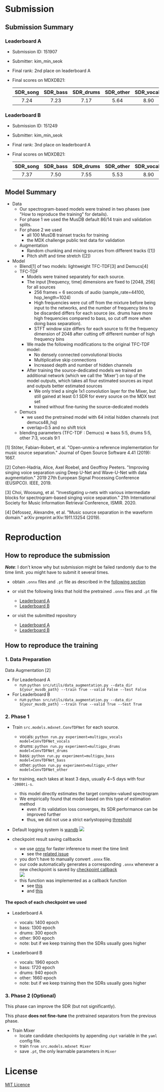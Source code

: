# Submission

## Submission Summary

### Leaderboard A
* Submission ID: 151907
* Submitter: kim_min_seok
* Final rank: 2nd place on leaderboard A
* Final scores on MDXDB21:

  | SDR_song | SDR_bass | SDR_drums | SDR_other | SDR_vocals |
  | :------: | :------: | :-------: | :-------: | :--------: |
  |   7.24   |   7.23   |   7.17    |   5.64    |    8.90    |

### Leaderboard B
* Submission ID: 151249
* Submitter: kim_min_seok
* Final rank: 3nd place on leaderboard A
* Final scores on MDXDB21:


  | SDR_song | SDR_bass | SDR_drums | SDR_other | SDR_vocals |
  | :------: | :------: | :-------: | :-------: | :--------: |
  |   7.37   |   7.50   |   7.55    |   5.53    |    8.90    |


## Model Summary

* Data
  * Our spectrogram-based models were trained in two phases (see "How to reproduce the training" for details).
  * For phase 1 we used the MusDB default  86/14 train and validation splits.
  * For phase 2 we used
    * all 100 MusDB trainset tracks for training
    * the MDX challenge public test data for validation
  * Augmentation
    * Random chunking and mixing sources from different tracks ([1])
    * Pitch shift and time stretch ([2])
* Model
  * Blend[1] of two models: lightweight TFC-TDF[3] and Demucs[4] 
  * TFC-TDF 
    * Models were trained separately for each source.
    * The input [frequency, time] dimensions are fixed to [2048, 256] for all sources 
      * 256 frames = 6 seconds of audio (sample_rate=44100, hop_length=1024)
      * High frequencies were cut off from the mixture before being input to the networks, and the number of frequency bins to be discarded differs for each source (ex. drums have more high frequencies compared to bass, so cut off more when doing bass separation). 
      * STFT window size differs for each source to fit the frequency dimension of 2048 after cutting off different number of high frequency bins
    * We made the following modifications to the original TFC-TDF model:
      * No densely connected convolutional blocks
      * Multiplicative skip connections
      * Increased depth and  number of hidden channels
    * After training the source-dedicated models we trained an additional network (which we call the 'Mixer') on top of the model outputs, which takes all four estimated sources as input and outputs better estimated sources
      * We only tried a single 1x1 convolution layer for the Mixer, but still gained at least 0.1 SDR for every source on the MDX test set
      * trained without fine-tuning the source-dedicated models
  * Demucs
    * we used the pretrained model with 64 initial hidden channels (not demucs48_hq)
    * overlap=0.5 and no shift trick
  * blending parameters (TFC-TDF : Demucs) => bass 5:5, drums 5:5, other 7:3, vocals 9:1

[1] Stöter, Fabian-Robert, et al. "Open-unmix-a reference implementation for
    music source separation." Journal of Open Source Software 4.41 (2019): 1667.

[2] Cohen-Hadria, Alice, Axel Roebel, and Geoffroy Peeters. "Improving singing voice separation using Deep U-Net and Wave-U-Net with data augmentation." 2019 27th European Signal Processing Conference (EUSIPCO). IEEE, 2019.

[3] Choi, Woosung, et al. "Investigating u-nets with various intermediate blocks for spectrogram-based singing voice separation." 21th International Society for Music Information Retrieval Conference, ISMIR. 2020.

[4] Défossez, Alexandre, et al. "Music source separation in the waveform domain." arXiv preprint arXiv:1911.13254 (2019).


# Reproduction

## How to reproduce the submission

***Note***: I don't know why but submission might be failed randomly due to the time limit. you might have to submit it several times.

- obtain ```.onnx``` files and ```.pt``` file as described in the [following section](#how-to-reproduce-the-training)
- or visit the following links that hold the pretrained ```.onnx``` files and ```.pt``` file
  - [Leaderboard A](https://github.com/kuielab/mdx-net-submission/tree/leaderboard_A)
  - [Leaderboard B]()

- or visit the submitted repository
  - [Leaderboard A](https://gitlab.aicrowd.com/kim_min_seok/demix/tree/submission133)
  - [Leaderboard B](https://gitlab.aicrowd.com/kim_min_seok/demix/tree/submission106)


## How to reproduce the training

### 1. Data Preparation

Data Augmentation [2]

- For Leaderboard A
    - run ```python src/utils/data_augmentation.py --data_dir ${your_musdb_path} --train True --valid False --test False```
- For Leaderboard B
    - run ```python src/utils/data_augmentation.py --data_dir ${your_musdb_path} --train True --valid True --test True``` 

### 2. Phase 1

- Train ```src.models.mdxnet.ConvTDFNet``` for each source.
  - vocals: ```python run.py experiment=multigpu_vocals model=ConvTDFNet_vocals```
  - drums: ```python run.py experiment=multigpu_drums model=ConvTDFNet_drums```
  - bass: ```python run.py experiment=multigpu_bass model=ConvTDFNet_bass```
  - other: ```python run.py experiment=multigpu_other model=ConvTDFNet_other```

- for training, each takes at least 3 days, usually 4~5 days with four ```-2080ti-s```.
  - this model directly estimates the target complex-valued spectrogram
  - We empirically found that model based on this type of estimation method
    - even if its validation loss converges, its SDR performance can be improved further
    - thus, we did not use a strict earlystopping [threshold]()
  
- Default logging system is [wandb](https://www.wandb.com/)
  ![](val_loss_vocals.png)  
  
- checkpoint result saving callbacks
  - we use [onnx](https://onnx.ai/) for faster inference to meet the time limit
    - see the [related issue](https://github.com/ws-choi/Conditioned-Source-Separation-LaSAFT/issues/20#issuecomment-840407759)
  - you don't have to manually convert ```.onnx``` file.
  - our code automatically generates a corresponding ```.onnx``` whenever a new checkpoint is saved by [checkpoint callback](https://github.com/kuielab/mdx-net/blob/7c6f7daecde13c0e8ed97f308577f6690b0c31af/configs/callbacks/default.yaml#L2)  
    ![](onnx_callback.png)
  - this function was implemented as a callback function
    - see [this](https://github.com/kuielab/mdx-net/blob/7c6f7daecde13c0e8ed97f308577f6690b0c31af/configs/callbacks/default.yaml#L18)
    - and [this](https://github.com/kuielab/mdx-net/blob/7c6f7daecde13c0e8ed97f308577f6690b0c31af/src/callbacks/onnx_callback.py#L11)

#### The epoch of each checkpoint we used  
- Leaderboard A
    - vocals: 1400 epoch
    - bass: 1300 epoch
    - drums: 300 epoch
    - other: 900 epoch
    - note: but if we keep training then the SDRs usually goes higher

- Leaderboard B
    - vocals: 1960 epoch
    - bass: 1720 epoch
    - drums: 940 epoch
    - other: 1660 epoch
    - note: but if we keep training then the SDRs usually goes higher

### 3. Phase 2 (Optional)

This phase can improve the SDR (but not significantly).

This phase **does not fine-tune** the pretrained separators from the previous phase.

- Train Mixer
  - locate candidate checkpoints by appending ```ckpt``` variable in the ```yaml``` config file.
  - train ```from src.models.mdxnet Mixer ```
  - save ```.pt```, the only learnable parameters in ```Mixer```


# License

[MIT Licence](LICENSE.MD)
